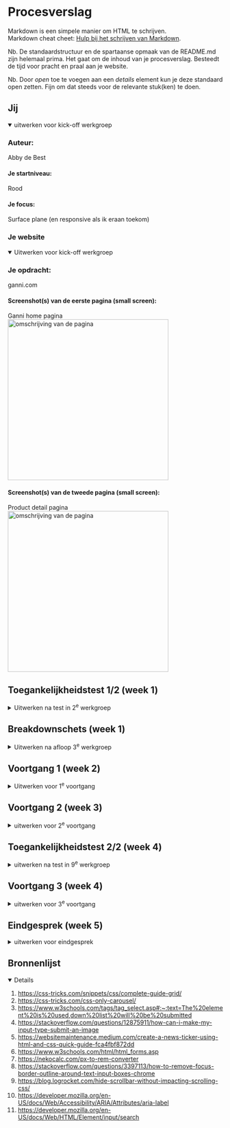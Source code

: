 # Procesverslag

Markdown is een simpele manier om HTML te schrijven.  
Markdown cheat cheet: [Hulp bij het schrijven van Markdown](https://github.com/adam-p/markdown-here/wiki/Markdown-Cheatsheet).

Nb. De standaardstructuur en de spartaanse opmaak van de README.md zijn helemaal prima. Het gaat om de inhoud van je procesverslag. Besteedt de tijd voor pracht en praal aan je website.

Nb. Door _open_ toe te voegen aan een _details_ element kun je deze standaard open zetten. Fijn om dat steeds voor de relevante stuk(ken) te doen.

## Jij

<details open>
  <summary>uitwerken voor kick-off werkgroep</summary>

### Auteur:

Abby de Best

#### Je startniveau:

Rood

#### Je focus:

Surface plane (en responsive als ik eraan toekom)

</details>

### Je website

<details open>
  <summary>Uitwerken voor kick-off werkgroep</summary>

### Je opdracht:

ganni.com

#### Screenshot(s) van de eerste pagina (small screen):

Ganni home pagina<br>
 <img src="readme-images/screencapture-ganni-home.png" width="375px" alt="omschrijving van de pagina">

#### Screenshot(s) van de tweede pagina (small screen):

Product detail pagina<br>
 <img src="readme-images/screencapture-ganni-en-nl-tint-denim-mini-dress-J1376-html-2023-12-12-17_38_53.png" width="375px" alt="omschrijving van de pagina">

</details>

## Toegankelijkheidstest 1/2 (week 1)

<details>
  <summary>Uitwerken na test in 2<sup>e</sup> werkgroep</summary>

### Bevindingen

<a href="/readme-images/FED_23-24-Blok2-WCAG checklist.pdf">WCAG test</a>

Lijst met je bevindingen die in de test naar voren kwamen:
<ul>
<li>Veelal de tekst is vaag, zo is er wel alt tekst, maar niet goed beschreven.</li>
<li>De website is best redelijk te gebruiken met een screen reader, maar bijna niet met het toetsenbord.</li>
<li>Horizontaal scrollen kan niet uitgezet worden.</li>
<li>Button en link iconen zijn niet altijd even goed klikbaar op de mobiele site.</li>
<li>Er wordt vaak helemaal geen p of headings gebruikt voor tekst.</li>
<li>H1 wordt meerdere keren op pagina's gebruikt en worden in verkeerde volgorde gebruikt of over geslagen.</li>
<li>Er is alt tekst, maar bevat niet de tekst op of bijbehorend aan de afbeelding, het is vaak nietszeggend en zal niet duidelijk voor blinden.</li>
<li>Decoratieve afbeeldingen bevatten WEL alt tekst.</li>
<li>Media kan niet gepauzeerd worden en heeft geen captions.</li>
<li>Links zijn niet herkenbaar als links, controls hebben geen :focus state en er wordt niet duidelijk gemaakt wanneer een link in een nieuwe tab opent.</li>
<li>Dark mode, high-contrast mode en increased text zijn niet ondersteund.</li>
</ul>

</details>

## Breakdownschets (week 1)

<details>
  <summary>Uitwerken na afloop 3<sup>e</sup> werkgroep</summary>

### De hele pagina:

  <img src="readme-images/FED_Ganni_breakdown_AbbydeBest.png" width="375px" alt="breakdown van de hele pagina">

### Dynamisch deel (bijv menu):

  <img src="readme-images/screenshot-ganni-newin.png" width="375px" alt="breakdown van een dynamisch deel">

### wellicht nog een dynamisch deel (bijv filter):

</details>

## Voortgang 1 (week 2)

<details>
  <summary>Uitwerken voor 1<sup>e</sup> voortgang</summary>

### Stand van zaken

Dit ging goed:
<ul>
  <li>Het meteen structureren van mijn bestanden, tijdens het coderen.</li>
  <li>De flexbox oefeningen gingen me erg makkelijk af, die kennis heb ik goed onthouden van vorig jaar.</li>
  <li>GitHub repositories problemen kunnen oplossen.</li>
</ul>

Ordenen van mijn code bestanden met opvallende emoji's
<img src="/readme-images/Emojis1.png">
<img src="/readme-images/Emojis2.png">

Dit was lastig:
<ul>
  <li>Mijn kennis van coderen was/is erg weggezakt. Op gang komen was hierdoor ook erg moeilijk.</li>
  <li>Verder had ik eigenlijk alleen maar kleine en praktische vragen die ik heb gesteld of opgezocht.</li>
</ul>

Bij de eerste les had en een menu gemaakt bestaande uit meerdere unordered lists. Na feedback en mijn uitleg dat ik dit handiger kon indelen om te bereiken wat ik wilde, werd me aangeraden unordered lists te nesten in de li van een unordered list(zie screenshot hieronder). Hierna wilde ik een deel van de list items, met daarin een ul, graag verbergen wanneer het scherm smal is. Om dit te doen heb ik het @media attribuut gebruikt. Wanneer ik de li probeerde te selecteren door nav ul li verdwenen niet alle items die ik wilde. Uiteindelijk heb ik dit opgelost door de directe kinderen van de ul te selecteren in @media met >.
<img src="/readme-images/IMG_6469.JPG">
<img src="/images/progress/Week2-verbeterd-menu.png">

### Agenda voor meeting

Vragen:
<ul>
  <li>Hoe menu beter/handiger indelen?</li>
  <li>Hoe ook alweer typografie op hele bestand toepassen?</li>
  <li>Hoe ook alweer geen margin en padding op hele bestand toepasseen?</li>
</ul>

### Verslag van meeting

</details>

## Voortgang 2 (week 3)

<details>
  <summary>uitwerken voor 2<sup>e</sup> voortgang</summary>

### Stand van zaken

Dit ging goed:
<ul>
  <li>Het toevoegen van de rest van de html ging best snel en mijn website was daardoor snel gevuld</li>
  <li>Het toepassen van grid ging me vrij makkelijk af.</li>
</ul>

Het toepassen van grid op de 'banner'.
<img src="/readme-images/BannerGrid.png">
<img src="/readme-images/ScreenshotGrid.png">

Het beginnen aan de carousel.
<img src="/readme-images/CarouselStart.png">

De paragraphs die extra info geven aan een product in de carousels.
<img src="/readme-images/NewP.png">
<img src="/readme-images/NewPFoto.png">

Shop now met pijltje icoon selecteren met .shop, de svg kleur veranderen van zwart naar wit met filter zodat deze zichtbaar is op de achtergrond.
<img src="/readme-images/Shopstukje.png">

In de foto gallery de links positioneren met position relative en absolute.
<img src="/readme-images/GalleryPositionRelativeAbsoluteCarouselInGallery.png">
<img src="/readme-images/GalleryPosition.png">

Het opdelen van de footer in een ul met li's met daarin weer een ul, li en a
<img src="/readme-images/FooterStart.png">
<img src="/readme-images/FooterUlLiUlLi.png">

Dit was lastig:
<ul>
  <li>Het werkend maken van de carousel met navigatie buttons</li>
  <li>Carousel in het gallery deel van de website dezelfde opmaak geven.</li>
</ul>

Uiteindelijk heb ik bij de 'Shop now stukjes met pijltjes iconen' de section waarin ze stonden weggehaald. Ik had deze als 'wrapper' gebruikt, maar was eigenlijk overbodig omdat deze geen functie had. Ik heb de ombattende a kunnen gebruiken als wrapper, hierdoor was ook de grootte van de iconen hierbinnen makkelijker aan te passen.
<img src="/readme-images/ShopnowA.png">

Online kon ik niet vinden hoe ik op een simpele manier een carousel kon maken met navigatie buttons met html, css, en javascript. Ik had mijn docent om een manier gevraagd en hij tekende het volgende tijdens de les:
<img src="/readme-images/IMG_6468.JPG">
Tijdens de les begreep ik het helemaal, alleen toen ik er eenmaal thuis mee aan de slag ging wist ik niet meer hoe het moest en zag ik het niet meer. 😂🥲😅

Ik heb in de section 'gallery' een zelfde carousel gezet. Deze nam alleen niet dezelfde opmaak aan als de eerste carousel omdat hij nog in een section staat. Uiteindelijk heb ik deze tweede carousel opnieuw en spicifieker geselecteerd en dezelfde CSS opmaak gegeven.

### Agenda voor meeting

### Verslag van meeting

</details>

## Toegankelijkheidstest 2/2 (week 4)

<details>
  <summary>uitwerken na test in 9<sup>e</sup> werkgroep</summary>

### Bevindingen

Lijst met je bevindingen die in de test naar voren kwamen (geef ook aan wat er verbeterd is):

</details>

## Voortgang 3 (week 4)

<details>
  <summary>uitwerken voor 3<sup>e</sup> voortgang</summary>

### Stand van zaken

Dit ging goed:
<ul>
  <li>Het maken van de ticker en animatie ging makkelijker dan gedacht.</li>
  <li>Ik dacht eerst dat het menu werkend maken met javascript best moeilijk zal worden, alleen was dit best makkelijk met mijn eerder gemaakte website als voorbeeld.</li>
</ul>

Het maken van een ticker met een animatie en @keyframes.
<img src="/readme-images/Ticker.png">

Het menu laten uitklappen wanneer er op het hamburger icoon wordt geklikt. Als voorbeeld heb ik een eerder <a href="/readme-images/rebelride copy.js">javascript bestand</a> van mijzelf gebruikt.
<img src="/readme-images/MenuJS1.png">
<img src="/readme-images/MenuJS2.png">

Dit was lastig:
<ul>
  <li>Search bar werkend maken.</li>
  <li>Hartjes button van carousel in gallery deel website zichtbaar krijgen.</li>
</ul>

De hartjes button in de carousel in de gallery hetzelfde zichtbaar krijgen was erg moeilijk. Na talloze dingen aanpassen bleek het de positie van een ander article te zijn of een dubbele position: relative.
<img src="/readme-images/NoHartjes.png">
<img src="/readme-images/Hartjes.png">

Het laten uitklappen van de search bar heb ik op dezelfde manier als het menu aangepakt. Het lukte alsmaar niet om deze werkend te krijgen en ik begreep niet waarom, ik dacht dat ik het element, de searchbar, niet goed geselecteerd had in de JS, waardoor ik uiteindelijk maar een class erop heb gezet om het super specifiek te maken. Dit verbeterde iets, maar toen zelfs dit het niet deed begreep ik het niet meer. Uiteindelijk kwam ik erachter dat ik simpelweg de class zelf nog niet op de searchbar in de html had gezet.🤦🏼‍♀️
<img src="/readme-images/SearchJS1.png">
<img src="/readme-images/SearchJS2.png">

### Agenda voor meeting

### Verslag van meeting

</details>

## Eindgesprek (week 5)

<details>
  <summary>uitwerken voor eindgesprek</summary>

### Je uitkomst - karakteristiek screenshots:

  <img src="readme-images/GanniVerbeterd.png" width="375px" alt="uitomst opdracht 1">

### Dit ging goed/Heb ik geleerd:

Korte omschrijving met plaatjes

  <img src="readme-images/dummy-plaatje.jpg" width="375px" alt="top">

### Dit was lastig/Is niet gelukt:

Korte omschrijving met plaatjes
Werkend maken van de carousel is niet gelukt, maar wil ik zeker nog voor elkaar krijgen.

<img src="" width="375px" alt="bummer">
</details>

## Bronnenlijst

<details open>

1. <a href="https://css-tricks.com/snippets/css/complete-guide-grid/">https://css-tricks.com/snippets/css/complete-guide-grid/</a>
2. <a href="https://css-tricks.com/css-only-carousel/">https://css-tricks.com/css-only-carousel/</a>
3. <a href="https://www.w3schools.com/tags/tag_select.asp#:~:text=The%20element%20is%20used,down%20list%20will%20be%20submitted).">https://www.w3schools.com/tags/tag_select.asp#:~:text=The%20element%20is%20used,down%20list%20will%20be%20submitted</a>
4. <a href="https://stackoverflow.com/questions/12875911/how-can-i-make-my-input-type-submit-an-image">https://stackoverflow.com/questions/12875911/how-can-i-make-my-input-type-submit-an-image</a>
5. <a href="https://websitemaintenance.medium.com/create-a-news-ticker-using-html-and-css-quick-guide-fca4fbf872dd">https://websitemaintenance.medium.com/create-a-news-ticker-using-html-and-css-quick-guide-fca4fbf872dd</a>
6. <a href="https://www.w3schools.com/html/html_forms.asp">https://www.w3schools.com/html/html_forms.asp</a>
7. <a href="https://stackoverflow.com/questions/3397113/how-to-remove-focus-border-outline-around-text-input-boxes-chrome">https://nekocalc.com/px-to-rem-converter</a>
8. <a href="https://nekocalc.com/px-to-rem-converter">https://stackoverflow.com/questions/3397113/how-to-remove-focus-border-outline-around-text-input-boxes-chrome</a>
9. <a href="https://blog.logrocket.com/hide-scrollbar-without-impacting-scrolling-css/">https://blog.logrocket.com/hide-scrollbar-without-impacting-scrolling-css/</a>
10. <a href="https://developer.mozilla.org/en-US/docs/Web/Accessibility/ARIA/Attributes/aria-label">https://developer.mozilla.org/en-US/docs/Web/Accessibility/ARIA/Attributes/aria-label</a>
11. <a href="https://developer.mozilla.org/en-US/docs/Web/HTML/Element/input/search">https://developer.mozilla.org/en-US/docs/Web/HTML/Element/input/search</a>

</details>
